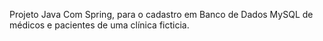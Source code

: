 Projeto Java Com Spring, para o cadastro em Banco de Dados MySQL de médicos e pacientes de uma clínica ficticia.
